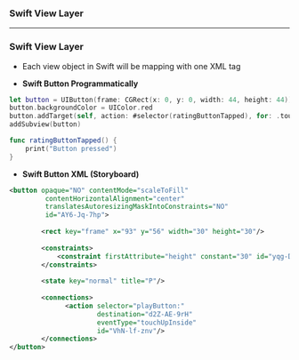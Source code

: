 ### Swift View Layer

-------------------

### Swift View Layer
* Each view object in Swift will be mapping with one XML tag
 
* **Swift Button Programmatically**

```swift
let button = UIButton(frame: CGRect(x: 0, y: 0, width: 44, height: 44))
button.backgroundColor = UIColor.red
button.addTarget(self, action: #selector(ratingButtonTapped), for: .touchUpInside)
addSubview(button)

func ratingButtonTapped() {
    print("Button pressed")
}
```
 
* **Swift Button XML (Storyboard)**
 
```xml
<button opaque="NO" contentMode="scaleToFill" 
         contentHorizontalAlignment="center" 
         translatesAutoresizingMaskIntoConstraints="NO" 
         id="AY6-Jq-7hp">
        
        <rect key="frame" x="93" y="56" width="30" height="30"/>
         
        <constraints>
            <constraint firstAttribute="height" constant="30" id="yqg-DZ-qFa"/>
        </constraints>
        
        <state key="normal" title="P"/>
        
        <connections>
              <action selector="playButton:" 
                      destination="d2Z-AE-9rH" 
                      eventType="touchUpInside" 
                      id="VhN-lf-znv"/>
        </connections>
</button>
```
